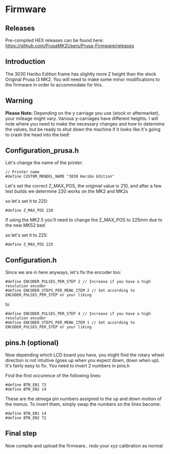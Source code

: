 # Firmware

## Releases

Pre-compiled HEX releases can be found here: https://github.com/PrusaMK2Users/Prusa-Firmware/releases

## Introduction

The 3030 Haribo Edition frame has slightly more Z height than the stock Original Prusa i3 MK2. You will need to make some minor modifications to the firmware in order to accommodate for this.

## Warning

**Please Note:** Depending on the y carriage you use (stock or aftermarket), your mileage might vary.  Various y-carriages have different heights. I will note where you need to make the necessary changes and how to determine the values, but be ready to shut down the machine if it looks like it's going to crash the head into the bed!

## Configuration_prusa.h

Let's change the name of the printer:

```
// Printer name
#define CUSTOM_MENDEL_NAME "3030 Haribo Edition"
```

Let's set the correct Z_MAX_POS, the originial value is 210, and after a few test builds we determine 220 works on the MK2 and MK2s

so let's set it to 220:

```
#define Z_MAX_POS 220
```

If using the MK2.5 you'll need to change the Z_MAX_POS to 225mm due to the new MK52 bed

so let's set it to 225:

```
#define Z_MAX_POS 225
```

## Configuration.h

Since we are in here anyways, let's fix the encoder too:

```
#define ENCODER_PULSES_PER_STEP 2 // Increase if you have a high resolution encoder
#define ENCODER_STEPS_PER_MENU_ITEM 2 // Set according to ENCODER_PULSES_PER_STEP or your liking
```

to

```
#define ENCODER_PULSES_PER_STEP 4 // Increase if you have a high resolution encoder
#define ENCODER_STEPS_PER_MENU_ITEM 1 // Set according to ENCODER_PULSES_PER_STEP or your liking
```

## pins.h (optional)

Now depending which LCD board you have, you might find the rotary wheel direction is not intuitive (goes up when you expect down, down when up).  It's fairly easy to fix.  You need to invert 2 numbers in pins.h  

Find the first occurence of the following lines:
```
#define BTN_EN1 72
#define BTN_EN2 14
```

These are the atmega pin numbers assigned to the up and down motion of the menus.  To invert them, simply swap the numbers so the lines become:
```
#define BTN_EN1 14
#define BTN_EN2 72
```

## Final step

Now compile and upload the firmware.. redo your xyz calibration as normal
